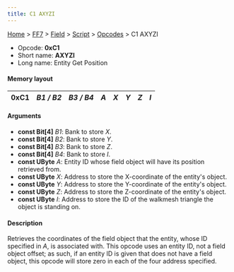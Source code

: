 ```yaml
---
title: C1 AXYZI
---
```


[Home](/ff7-flat-wiki/Main%20Page.md) > [FF7](/ff7-flat-wiki/FF7.md) > [Field](/ff7-flat-wiki/FF7/Field.md) > [Script](/ff7-flat-wiki/FF7/Field/Script.md) > [Opcodes](/ff7-flat-wiki/FF7/Field/Script/Opcodes.md) > C1 AXYZI

-   Opcode: **0xC1**
-   Short name: **AXYZI**
-   Long name: Entity Get Position

#### Memory layout

| 0xC1 | *B1 / B2* | *B3 / B4* | *A* | *X* | *Y* | *Z* | *I* |
|------|-----------|-----------|-----|-----|-----|-----|-----|

#### Arguments

-   **const Bit\[4\]** *B1*: Bank to store *X*.
-   **const Bit\[4\]** *B2*: Bank to store *Y*.
-   **const Bit\[4\]** *B3*: Bank to store *Z*.
-   **const Bit\[4\]** *B4*: Bank to store *I*.
-   **const UByte** *A*: Entity ID whose field object will have its
    position retrieved from.
-   **const UByte** *X*: Address to store the X-coordinate of the
    entity's object.
-   **const UByte** *Y*: Address to store the Y-coordinate of the
    entity's object.
-   **const UByte** *Z*: Address to store the Z-coordinate of the
    entity's object.
-   **const UByte** *I*: Address to store the ID of the walkmesh
    triangle the object is standing on.

#### Description

Retrieves the coordinates of the field object that the entity, whose ID
specified in *A*, is associated with. This opcode uses an entity ID, not
a field object offset; as such, if an entity ID is given that does not
have a field object, this opcode will store zero in each of the four
address specified.
